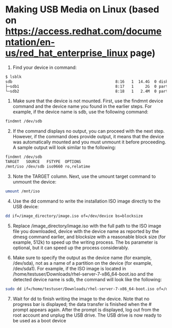 # Making USB Media on Linux (based on https://access.redhat.com/documentation/en-us/red_hat_enterprise_linux page)
1. Find your device in command:

```bash
$ lsblk
sdb                                             8:16   1  14.4G  0 disk  
├─sdb1                                          8:17   1     2G  0 part  
└─sdb2                                          8:18   1   2.4M  0 part
```
1. Make sure that the device is not mounted. First, use the findmnt device command and the device name you found in the earlier steps. For example, if the device name is sdb, use the following command: 

```bash
findmnt /dev/sdb
```

2. If the command displays no output, you can proceed with the next step. However, if the command does provide output, it means that the device was automatically mounted and you must unmount it before proceeding. A sample output will look similar to the following:


```bash
findmnt /dev/sdb
TARGET   SOURCE   FSTYPE  OPTIONS
/mnt/iso /dev/sdb iso9660 ro,relatime
```

3. Note the TARGET column. Next, use the umount target command to unmount the device: 

```bash
umount /mnt/iso
```

4. Use the dd command to write the installation ISO image directly to the USB device:

```bash
dd if=/image_directory/image.iso of=/dev/device bs=blocksize
```

5. Replace /image_directory/image.iso with the full path to the ISO image file you downloaded, device with the device name as reported by the dmesg command earlier, and blocksize with a reasonable block size (for example, 512k) to speed up the writing process. The bs parameter is optional, but it can speed up the process considerably. 

6.  Make sure to specify the output as the device name (for example, /dev/sda), not as a name of a partition on the device (for example, /dev/sda1).
For example, if the ISO image is located in /home/testuser/Downloads/rhel-server-7-x86_64-boot.iso and the detected device name is sdb, the command will look like the following: 

```bash
sudo dd if=/home/testuser/Downloads/rhel-server-7-x86_64-boot.iso of=/dev/sdb bs=512k
```

7. Wait for dd to finish writing the image to the device. Note that no progress bar is displayed; the data transfer is finished when the # prompt appears again. After the prompt is displayed, log out from the root account and unplug the USB drive. The USB drive is now ready to be used as a boot device
